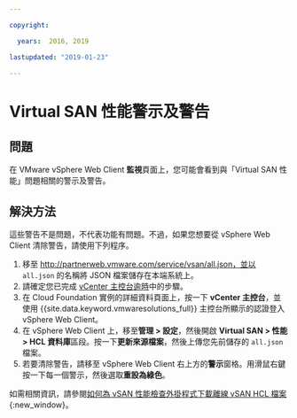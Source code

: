 ```yaml
---

copyright:

  years:  2016, 2019

lastupdated: "2019-01-23"

---
```


# Virtual SAN 性能警示及警告

## 問題
在 VMware vSphere Web Client **監視**頁面上，您可能會看到與「Virtual SAN 性能」問題相關的警示及警告。

## 解決方法
這些警告不是問題，不代表功能有問題。不過，如果您想要從 vSphere Web Client 清除警告，請使用下列程序。

1. 移至 http://partnerweb.vmware.com/service/vsan/all.json，並以 `all.json` 的名稱將 JSON 檔案儲存在本端系統上。
2. 請確定您已完成 [vCenter 主控台逾時](/docs/services/vmwaresolutions/vmonic/trbl_timeout_vc_console.html)中的步驟。
3. 在 Cloud Foundation 實例的詳細資料頁面上，按一下 **vCenter 主控台**，並使用 {{site.data.keyword.vmwaresolutions_full}} 主控台所顯示的認證登入 vSphere Web Client。
4. 在 vSphere Web Client 上，移至**管理 > 設定**，然後開啟 **Virtual SAN > 性能 > HCL 資料庫**區段。按一下**更新來源檔案**，然後上傳您先前儲存的 `all.json` 檔案。
5. 若要清除警告，請移至 vSphere Web Client 右上方的**警示**窗格。用滑鼠右鍵按一下每一個警示，然後選取**重設為綠色**。

如需相關資訊，請參閱[如何為 vSAN 性能檢查外掛程式下載離線 vSAN HCL 檔案](http://www.virtuallyghetto.com/2015/05/how-to-download-offline-vsan-hcl-file-for-vsan-health-check-plugin.html){:new_window}。
